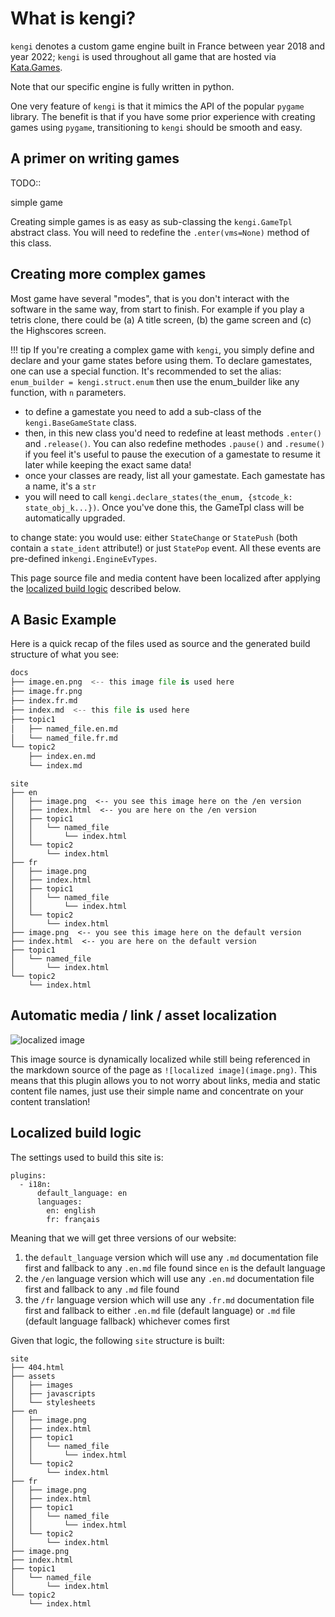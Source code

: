 # What is kengi?

`kengi` denotes a custom game engine built in France between year 2018 and year 2022; `kengi` is used throughout all game that are hosted via [Kata.Games](https://kata.games).

Note that our specific engine is fully written in python.

One very feature of `kengi` is that it mimics
the API of the popular `pygame` library.
The benefit is that if you have some prior experience with creating games using `pygame`,
transitioning to `kengi` should be smooth and easy.


## A primer on writing games

TODO::

simple game

Creating simple games is as easy as sub-classing the `kengi.GameTpl` abstract class.
You will need to redefine the `.enter(vms=None)` method of this class.


## Creating more complex games

Most game have several "modes", that is you don't interact with the software in the same way,
from start to finish.
For example if you play a tetris clone, there could be (a) A title screen, (b) the game screen and (c) the Highscores screen.

!!! tip
	If you're creating a complex game with `kengi`,
	you simply define and declare and your game states before using them.
	To declare gamestates, one can use a special function.
	It's recommended to set the alias: `enum_builder = kengi.struct.enum` then use the enum_builder like any function,
	with `n` parameters.

* to define a gamestate you need to add a sub-class of the `kengi.BaseGameState` class.
* then, in this new class you'd need to redefine at least methods `.enter()` and `.release()`. You can also redefine methodes `.pause()` and `.resume()` if you feel it's useful to pause the execution of a gamestate to resume it later while keeping the exact same data!
* once your classes are ready, list all your gamestate. Each gamestate has a name, it's a `str`
* you will need to call `kengi.declare_states(the_enum, {stcode_k: state_obj_k...})`. Once you've done this, the GameTpl class will be automatically upgraded.

to change state:
you would use:
either `StateChange` or `StatePush` (both contain a `state_ident` attribute!) or just `StatePop` event.
All these events are pre-defined in`kengi.EngineEvTypes`.

This page source file and media content have been localized after applying
the [localized build logic](#localized-build-logic) described below.


## A Basic Example

Here is a quick recap of the files used as source and the generated build structure of
what you see:

```python
docs
├── image.en.png  <-- this image file is used here
├── image.fr.png
├── index.fr.md
├── index.md  <-- this file is used here
├── topic1
│   ├── named_file.en.md
│   └── named_file.fr.md
└── topic2
    ├── index.en.md
    └── index.md
```

```
site
├── en
│   ├── image.png  <-- you see this image here on the /en version
│   ├── index.html  <-- you are here on the /en version
│   ├── topic1
│   │   └── named_file
│   │       └── index.html
│   └── topic2
│       └── index.html
├── fr
│   ├── image.png
│   ├── index.html
│   ├── topic1
│   │   └── named_file
│   │       └── index.html
│   └── topic2
│       └── index.html
├── image.png  <-- you see this image here on the default version
├── index.html  <-- you are here on the default version
├── topic1
│   └── named_file
│       └── index.html
└── topic2
    └── index.html
```


## Automatic media / link / asset localization

![localized image](image.png)

This image source is dynamically localized while still being referenced in the
markdown source of the page as `![localized image](image.png)`. This means that
this plugin allows you to not worry about links, media and static content file
names, just use their simple name and concentrate on your content translation!


## Localized build logic

The settings used to build this site is:

```
plugins:
  - i18n:
      default_language: en
      languages:
        en: english
        fr: français
```

Meaning that we will get three versions of our website:

1. the `default_language` version which will use any `.md` documentation file first and fallback to any `.en.md` file found since `en` is the default language
2. the `/en` language version which will use any `.en.md` documentation file first and fallback to any `.md` file found
3. the `/fr` language version which will use any `.fr.md` documentation file first and fallback to either `.en.md` file (default language) or `.md` file (default language fallback) whichever comes first

Given that logic, the following `site` structure is built:

```
site
├── 404.html
├── assets
│   ├── images
│   ├── javascripts
│   └── stylesheets
├── en
│   ├── image.png
│   ├── index.html
│   ├── topic1
│   │   └── named_file
│   │       └── index.html
│   └── topic2
│       └── index.html
├── fr
│   ├── image.png
│   ├── index.html
│   ├── topic1
│   │   └── named_file
│   │       └── index.html
│   └── topic2
│       └── index.html
├── image.png
├── index.html
├── topic1
│   └── named_file
│       └── index.html
└── topic2
    └── index.html
```
